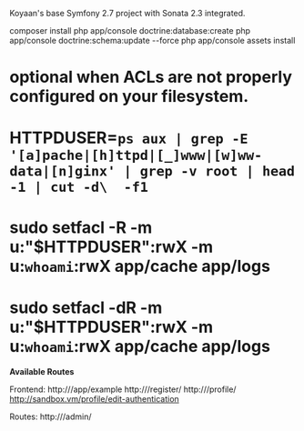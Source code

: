 Koyaan's base Symfony 2.7 project with Sonata 2.3 integrated.

composer install
php app/console doctrine:database:create
php app/console doctrine:schema:update --force
php app/console assets install


# optional when ACLs are not properly configured on your filesystem.
# HTTPDUSER=`ps aux | grep -E '[a]pache|[h]ttpd|[_]www|[w]ww-data|[n]ginx' | grep -v root | head -1 | cut -d\  -f1`
# sudo setfacl -R -m u:"$HTTPDUSER":rwX -m u:`whoami`:rwX app/cache app/logs
# sudo setfacl -dR -m u:"$HTTPDUSER":rwX -m u:`whoami`:rwX app/cache app/logs

**Available Routes**

Frontend:
http://<my vm host>/app/example
http://<my vm host>/register/
http://<my vm host>/profile/
http://sandbox.vm/profile/edit-authentication

Routes: 
http://<my vm host>/admin/

